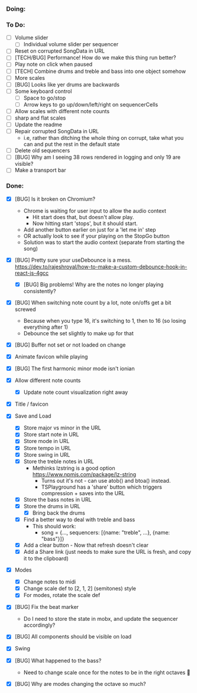 ### Doing:

### To Do:
- [ ] Volume slider
  - [ ] Individual volume slider per sequencer
- [ ] Reset on corrupted SongData in URL
- [ ] [TECH/BUG] Performance! How do we make this thing run better?
- [ ] Play note on click when paused
- [ ] [TECH] Combine drums and treble and bass into one object somehow
- [ ] More scales
- [ ] [BUG] Looks like yer drums are backwards
- [ ] Some keyboard control
  - [ ] Space to go/stop
  - [ ] Arrow keys to go up/down/left/right on sequencerCells
- [ ] Allow scales with different note counts
- [ ] sharp and flat scales
- [ ] Update the readme
- [ ] Repair corrupted SongData in URL
  - i.e, rather than ditching the whole thing on corrupt, take what you can and put the rest in the default state
- [ ] Delete old sequencers
- [ ] [BUG] Why am I seeing 38 rows rendered in logging and only 19 are visible?
- [ ] Make a transport bar

### Done:
- [x] [BUG] Is it broken on Chromium?
  - Chrome is waiting for user input to allow the audio context
    - Hit start does that, but doesn't allow play.
    - Now hitting start 'stops', but it should start.
  - Add another button earlier on just for a 'let me in' step
  - OR actually look to see if your playing on the StopGo button
  - Solution was to start the audio context (separate from starting the song)
- [x] [BUG] Pretty sure your useDebounce is a mess. https://dev.to/rajeshroyal/how-to-make-a-custom-debounce-hook-in-react-js-4gcc
  - [x] [BUG] Big problems! Why are the notes no longer playing consistently?
- [x] [BUG] When switching note count by a lot, note on/offs get a bit screwed
  - Because when you type 16, it's switching to 1, then to 16 (so losing everything after 1)
  - Debounce the set slightly to make up for that
- [x] [BUG] Buffer not set or not loaded on change
- [x] Animate favicon while playing
- [x] [BUG] The first harmonic minor mode isn't ionian
- [x] Allow different note counts
  - [x] Update note count visualization right away
- [x] Title / favicon
- [x] Save and Load
  - [x] Store major vs minor in the URL
  - [x] Store start note in URL
  - [x] Store mode in URL
  - [x] Store tempo in URL
  - [x] Store swing in URL
  - [x] Store the treble notes in URL
    - Methinks lzstring is a good option https://www.npmjs.com/package/lz-string
      - Turns out it's not - can use atob() and btoa() instead.
      - TSPlayground has a 'share' button which triggers compression + saves into the URL
  - [x] Store the bass notes in URL
  - [x] Store the drums in URL
    - [x] Bring back the drums
  - [x] Find a better way to deal with treble and bass
    - This should work:
      - song = {..., sequencers: [{name: "treble", ...}, {name: "bass"}]}
  - [x] Add a clear button - Now that refresh doesn't clear
  - [x] Add a Share link (just needs to make sure the URL is fresh, and copy it to the clipboard)
- [x] Modes
  - [x] Change notes to midi
  - [x] Change scale def to [2, 1, 2] (semitones) style
  - [x] For modes, rotate the scale def
- [x] [BUG] Fix the beat marker
  - Do I need to store the state in mobx, and update the sequencer accordingly?
- [x] [BUG] All components should be visible on load
- [x] Swing
- [x] [BUG] What happened to the bass?
  - Need to change scale once for the notes to be in the right octaves 🤔
- [x] [BUG] Why are modes changing the octave so much?


